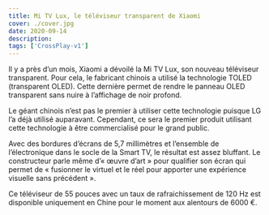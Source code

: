 ```yaml
---
title: Mi TV Lux, le téléviseur transparent de Xiaomi
cover: ./cover.jpg
date: 2020-09-14
description: 
tags: ['CrossPlay-v1']
---
```

Il y a près d’un mois, Xiaomi a dévoilé la Mi TV Lux, son nouveau téléviseur transparent. Pour cela, le fabricant chinois a utilisé la technologie TOLED (transparent OLED). Cette dernière permet de rendre le panneau OLED transparent sans nuire à l’affichage de noir profond.

Le géant chinois n’est pas le premier à utiliser cette technologie puisque LG l’a déjà utilisé auparavant. Cependant, ce sera le premier produit utilisant cette technologie à être commercialisé pour le grand public.

Avec des bordures d’écrans de 5,7 millimètres et l’ensemble de l’électronique dans le socle de la Smart TV, le résultat est assez bluffant. Le constructeur parle même d’« œuvre d’art » pour qualifier son écran qui permet de « fusionner le virtuel et le réel pour apporter une expérience visuelle sans précédent ».

Ce téléviseur de 55 pouces avec un taux de rafraichissement de 120 Hz est disponible uniquement en Chine pour le moment aux alentours de 6000 €.

